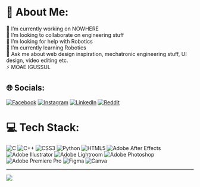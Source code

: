 # 💫 About Me:
🔭 I’m currently working on NOWHERE<br>👯 I’m looking to collaborate on engineering stuff<br>🤝 I’m looking for help with Robotics<br>🌱 I’m currently learning Robotics<br>💬 Ask me about web design inspiration, mechatronic engineering stuff, UI design, video editing etc.<br>⚡ MOAE IGUSSUL


## 🌐 Socials:
[![Facebook](https://img.shields.io/badge/Facebook-%231877F2.svg?logo=Facebook&logoColor=white)](https://facebook.com/omrfrkmll) [![Instagram](https://img.shields.io/badge/Instagram-%23E4405F.svg?logo=Instagram&logoColor=white)](https://instagram.com/omrfrkmll) [![LinkedIn](https://img.shields.io/badge/LinkedIn-%230077B5.svg?logo=linkedin&logoColor=white)](https://linkedin.com/in/omrrfkmll) [![Reddit](https://img.shields.io/badge/Reddit-%23FF4500.svg?logo=Reddit&logoColor=white)](https://reddit.com/user/omrfrkmll) 

# 💻 Tech Stack:
![C](https://img.shields.io/badge/c-%2300599C.svg?style=for-the-badge&logo=c&logoColor=white) ![C++](https://img.shields.io/badge/c++-%2300599C.svg?style=for-the-badge&logo=c%2B%2B&logoColor=white) ![CSS3](https://img.shields.io/badge/css3-%231572B6.svg?style=for-the-badge&logo=css3&logoColor=white) ![Python](https://img.shields.io/badge/python-3670A0?style=for-the-badge&logo=python&logoColor=ffdd54) ![HTML5](https://img.shields.io/badge/html5-%23E34F26.svg?style=for-the-badge&logo=html5&logoColor=white) ![Adobe After Effects](https://img.shields.io/badge/Adobe%20After%20Effects-9999FF.svg?style=for-the-badge&logo=Adobe%20After%20Effects&logoColor=white) ![Adobe Illustrator](https://img.shields.io/badge/adobeillustrator-%23FF9A00.svg?style=for-the-badge&logo=adobeillustrator&logoColor=white) ![Adobe Lightroom](https://img.shields.io/badge/Adobe%20Lightroom-31A8FF.svg?style=for-the-badge&logo=Adobe%20Lightroom&logoColor=white) ![Adobe Photoshop](https://img.shields.io/badge/adobephotoshop-%2331A8FF.svg?style=for-the-badge&logo=adobephotoshop&logoColor=white) ![Adobe Premiere Pro](https://img.shields.io/badge/Adobe%20Premiere%20Pro-9999FF.svg?style=for-the-badge&logo=Adobe%20Premiere%20Pro&logoColor=white) 	![Figma](https://img.shields.io/badge/figma-%23F24E1E.svg?style=for-the-badge&logo=figma&logoColor=white) ![Canva](https://img.shields.io/badge/Canva-%2300C4CC.svg?style=for-the-badge&logo=Canva&logoColor=white)

---
[![](https://visitcount.itsvg.in/api?id=omrfrkmll&icon=0&color=12)](https://visitcount.itsvg.in)

<!-- Proudly created with GPRM ( https://gprm.itsvg.in ) -->
<!---
omrfrkmll/omrfrkmll is a ✨ special ✨ repository because its `README.md` (this file) appears on your GitHub profile.
You can click the Preview link to take a look at your changes.
--->
